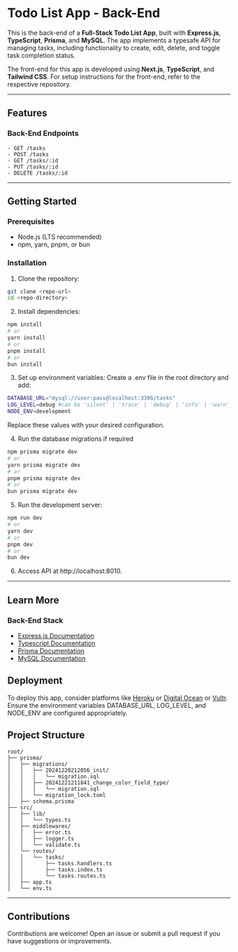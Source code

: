 # Todo List App - Back-End  

This is the back-end of a **Full-Stack Todo List App**, built with **Express.js**, **TypeScript**, **Prisma**, and **MySQL**. The app implements a typesafe API for managing tasks, including functionality to create, edit, delete, and toggle task completion status.  

The front-end for this app is developed using **Next.js**, **TypeScript**, and **Tailwind CSS**. For setup instructions for the front-end, refer to the respective repository.  

---

## Features  

### Back-End Endpoints
    - GET /tasks
    - POST /tasks
    - GET /tasks/:id
    - PUT /tasks/:id
    - DELETE /tasks/:id

---

## Getting Started  

### Prerequisites  
- Node.js (LTS recommended)  
- npm, yarn, pnpm, or bun  

### Installation  

1. Clone the repository:  
```bash
git clone <repo-url>
cd <repo-directory>
```

2. Install dependencies:
```bash
npm install
# or
yarn install
# or
pnpm install
# or
bun install
```

3. Set up environment variables:
Create a .env file in the root directory and add:
```bash
DATABASE_URL="mysql://user:pass@localhost:3306/tasks"
LOG_LEVEL=debug #can be 'silent' | 'trace' | 'debug' | 'info' | 'warn' | 'error' | 'fatal'
NODE_ENV=development
```
Replace these values with your desired configuration.

4. Run the database migrations if required
```bash
npm prisma migrate dev
# or
yarn prisma migrate dev
# or
pnpm prisma migrate dev
# or
bun prisma migrate dev
```


5. Run the development server:
```bash
npm run dev
# or
yarn dev
# or
pnpm dev
# or
bun dev
```

6. Access API at http://localhost:8010.

---

## Learn More
### Back-End Stack
- [Express.js Documentation](https://expressjs.com/en/starter/installing.html)
- [Typescript Documentation](https://www.typescriptlang.org/docs/handbook/typescript-from-scratch.html)
- [Prisma Documentation](https://www.prisma.io/docs/getting-started)
- [MySQL Documentation](https://dev.mysql.com/doc/)

## Deployment
To deploy this app, consider platforms like [Heroku](https://heroku.com) or [Digital Ocean](https://digitalocean.com) or [Vultr](https://vultr.com). Ensure the environment variables DATABASE_URL, LOG_LEVEL, and NODE_ENV are configured appropriately.

## Project Structure
```
root/
├── prisma/
│   ├── migrations/
│   │   ├── 20241220212056_init/
│   │   │   └── migration.sql
│   │   ├── 20241221211841_change_color_field_type/
│   │   │   └── migration.sql
│   │   └── migration_lock.toml
│   ├── schema.prisma
├── src/
│   ├── lib/
│   │   └── types.ts
│   ├── middlewares/
│   │   ├── error.ts
│   │   ├── logger.ts
│   │   └── validate.ts
│   └── routes/
│   │   └── tasks/
│   │       ├── tasks.handlers.ts
│   │       ├── tasks.index.ts
│   │       └── tasks.routes.ts
│   ├── app.ts
│   └── env.ts
```
---

## Contributions

Contributions are welcome! Open an issue or submit a pull request if you have suggestions or improvements.